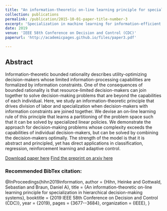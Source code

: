 ```yaml
---
title: "An information-theoretic on-line learning principle for specialization in hierarchical decision-making systems"
collection: publications
permalink: /publication/2015-10-01-paper-title-number-3
excerpt: 'Specialization in machine learning for information-efficient decision-making.'
date: 2019
venue: 'IEEE 58th Conference on Decision and Control (CDC)'
paperurl: 'http://academicpages.github.io/files/paper3.pdf'

---
```

## Abstract
Information-theoretic bounded rationality describes utility-optimizing decision-makers whose limited information-processing capabilities are formalized by information constraints. One of the consequences of bounded rationality is that resource-limited decision-makers can join together to solve decision-making problems that are beyond the capabilities of each individual. Here, we study an information-theoretic principle that drives division of labor and specialization when decision-makers with information constraints are joined together. We devise an on-line learning rule of this principle that learns a partitioning of the problem space such that it can be solved by specialized linear policies. We demonstrate the approach for decision-making problems whose complexity exceeds the capabilities of individual decision-makers, but can be solved by combining the decision-makers optimally. The strength of the model is that it is abstract and principled, yet has direct applications in classification, regression, reinforcement learning and adaptive control.

[Download paper here](https://ieeexplore.ieee.org/abstract/document/9029255)
[Find the preprint on arxiv here](https://arxiv.org/pdf/1907.11452.pdf)

### Recommended BibTex citation: 
@InProceedings{hihn2019information,
  author       = {Hihn, Heinke and Gottwald, Sebastian and Braun, Daniel A},
  title        = {An information-theoretic on-line learning principle for specialization in hierarchical decision-making systems},
  booktitle    = {2019 IEEE 58th Conference on Decision and Control (CDC)},
  year         = {2019},
  pages        = {3677--3684},
  organization = {IEEE},
}